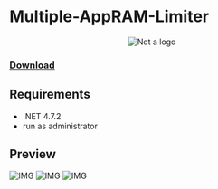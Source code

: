 # Multiple-AppRAM-Limiter

<p align="center"><img src="https://cdn.linxiopt.com/upload/file77.png" alt="Not a logo"></p>

### [Download](https://cdn.linxiopt.com/upload/RAMLimiter.exe)

## Requirements
- .NET 4.7.2
- run as administrator

## Preview
![IMG](https://cdn.linxiopt.com/upload/file70.png)
![IMG](https://cdn.linxiopt.com/upload/file71.png)
![IMG](https://cdn.linxiopt.com/upload/file72.png)
